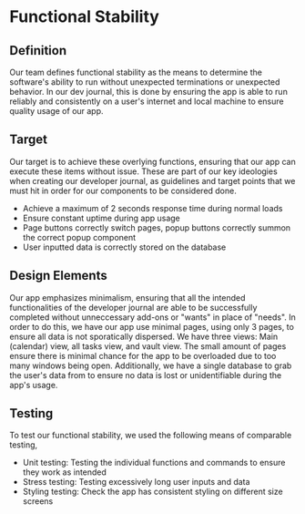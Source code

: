 # Functional Stability

## Definition

Our team defines functional stability as the means to determine the software's ability to run without unexpected terminations or unexpected behavior. In our dev journal, this is done by ensuring the app is able to run reliably and consistently on a user's internet and local machine to ensure quality usage of our app.

## Target

Our target is to achieve these overlying functions, ensuring that our app can execute these items without issue. These are part of our key ideologies when creating our developer journal, as guidelines and target points that we must hit in order for our components to be considered done.

-   Achieve a maximum of 2 seconds response time during normal loads
-   Ensure constant uptime during app usage
-   Page buttons correctly switch pages, popup buttons correctly summon the correct popup component
-   User inputted data is correctly stored on the database

## Design Elements

Our app emphasizes minimalism, ensuring that all the intended functionalities of the developer journal are able to be successfully completed without unneccessary add-ons or "wants" in place of "needs". In order to do this, we have our app use minimal pages, using only 3 pages, to ensure all data is not sporatically dispersed. We have three views: Main (calendar) view, all tasks view, and vault view. The small amount of pages ensure there is minimal chance for the app to be overloaded due to too many windows being open. Additionally, we have a single database to grab the user's data from to ensure no data is lost or unidentifiable during the app's usage.

## Testing

To test our functional stability, we used the following means of comparable testing,

-   Unit testing: Testing the individual functions and commands to ensure they work as intended
-   Stress testing: Testing excessively long user inputs and data
-   Styling testing: Check the app has consistent styling on different size screens
